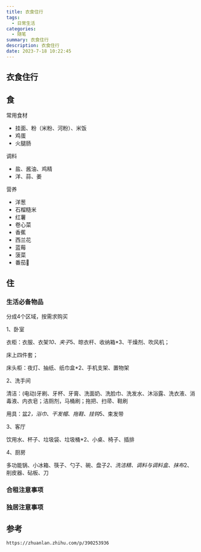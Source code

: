 ```yaml
---
title: 衣食住行
tags:
  - 日常生活
categories: 
  - 随笔
summary: 衣食住行
description: 衣食住行
date: 2023-7-18 10:22:45
---
```




## 衣食住行

## 食

常用食材

- 挂面、粉（米粉、河粉）、米饭
- 鸡蛋
- 火腿肠

调料

- 盐、酱油、鸡精
- 洋、蒜、姜

营养

- 洋葱
- 石榴糙米
- 红薯
- 卷心菜
- 香蕉
- 西兰花
- 蓝莓
- 菠菜
- 番茄🍅



## 住

### 生活必备物品

分成4个区域，按需求购买

1、卧室

衣柜：衣服、衣架*10、夹子*5、晾衣杆、收纳箱*3、干燥剂、吹风机；

床上四件套；

床头柜：夜灯、抽纸、纸巾盒*2、手机支架、置物架

2、洗手间

清洁：(电动)牙刷、牙杯、牙膏、洗面奶、洗脸巾、洗发水、沐浴露、洗衣液、消毒液、内衣皂；洁厕剂，马桶刷；拖把、扫帚、鞋刷

用具：盆*2，浴巾、干发帽、拖鞋、挂钩*5、束发带

3、客厅

饮用水、杯子、垃圾袋、垃圾桶*2、小桌、椅子、插排

4、厨房

多功能锅、小冰箱、筷子、勺子、碗、盘子*2、洗洁精、调料与调料盒、抹布*2、削皮器、砧板、刀



### 合租注意事项



### 独居注意事项



## 参考

```url
https://zhuanlan.zhihu.com/p/390253936
```

